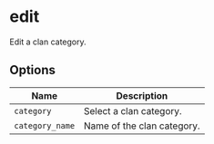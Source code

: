 # edit

Edit a clan category.

## Options

| Name            | Description                |
| --------------- | -------------------------- |
| `category`      | Select a clan category.    |
| `category_name` | Name of the clan category. |
